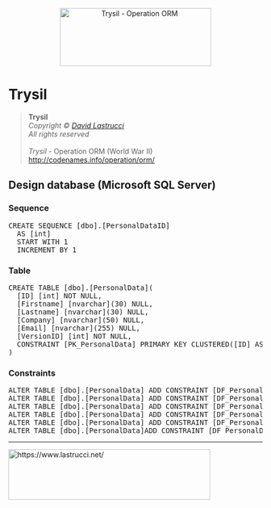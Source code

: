 <p align="center">
  <img width="300" height="115" src="https://github.com/davidlastrucci/Trysil/blob/master/Docs/Trysil.png" title="Trysil - Operation ORM">
</p>

# Trysil
> **Trysil**<br>
> *Copyright © [David Lastrucci](https://www.lastrucci.net/)*<br>
> *All rights reserved*<br>
> <br>
> *Trysil* - Operation ORM (World War II)<br>
> http://codenames.info/operation/orm/

## Design database (Microsoft SQL Server)
### Sequence
<pre>
CREATE SEQUENCE [dbo].[PersonalDataID] 
  AS [int]
  START WITH 1
  INCREMENT BY 1
</pre>

### Table
<pre>
CREATE TABLE [dbo].[PersonalData](
  [ID] [int] NOT NULL,
  [Firstname] [nvarchar](30) NULL,
  [Lastname] [nvarchar](30) NULL,
  [Company] [nvarchar](50) NULL,
  [Email] [nvarchar](255) NULL,
  [VersionID] [int] NOT NULL,
  CONSTRAINT [PK_PersonalData] PRIMARY KEY CLUSTERED([ID] ASC)
)
</pre>

### Constraints
<pre>
ALTER TABLE [dbo].[PersonalData] ADD CONSTRAINT [DF_PersonalData_ID] DEFAULT ((0)) FOR [ID]
ALTER TABLE [dbo].[PersonalData] ADD CONSTRAINT [DF_PersonalData_Firstname] DEFAULT (N'') FOR [Firstname]
ALTER TABLE [dbo].[PersonalData] ADD CONSTRAINT [DF_PersonalData_Lastname] DEFAULT (N'') FOR [Lastname]
ALTER TABLE [dbo].[PersonalData] ADD CONSTRAINT [DF_PersonalData_Company] DEFAULT (N'') FOR [Company]
ALTER TABLE [dbo].[PersonalData] ADD CONSTRAINT [DF_PersonalData_Email] DEFAULT (N'') FOR [Email]
ALTER TABLE [dbo].[PersonalData]ADD CONSTRAINT [DF_PersonalData_VersionID] DEFAULT ((0)) FOR [VersionID]
</pre>

---
<p>
  <a href="https://www.lastrucci.net/">
    <img width="400" height="100" src="https://www.lastrucci.net/images/badge.small.png" title="https://www.lastrucci.net/">
  </a>
</p>
